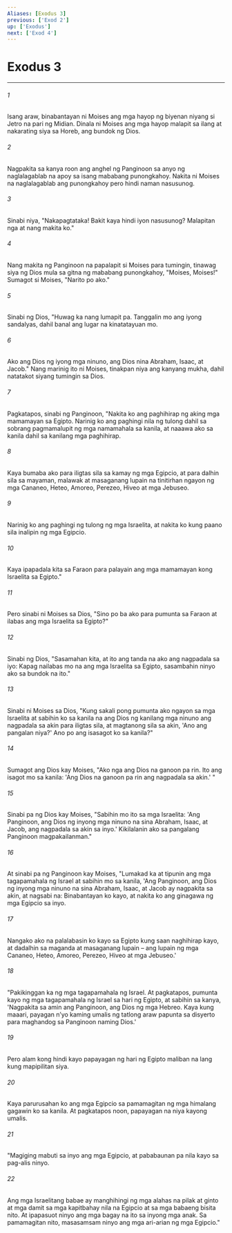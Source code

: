```yaml
---
Aliases: [Exodus 3]
previous: ['Exod 2']
up: ['Exodus']
next: ['Exod 4']
---
```

# Exodus 3

***

###### 1
Isang araw, binabantayan ni Moises ang mga hayop ng biyenan niyang si Jetro na pari ng Midian. Dinala ni Moises ang mga hayop malapit sa ilang at nakarating siya sa Horeb, ang bundok ng Dios. 

###### 2
Nagpakita sa kanya roon ang anghel ng Panginoon sa anyo ng naglalagablab na apoy sa isang mababang punongkahoy. Nakita ni Moises na naglalagablab ang punongkahoy pero hindi naman nasusunog. 

###### 3
Sinabi niya, "Nakapagtataka! Bakit kaya hindi iyon nasusunog? Malapitan nga at nang makita ko." 

###### 4
Nang makita ng Panginoon na papalapit si Moises para tumingin, tinawag siya ng Dios mula sa gitna ng mababang punongkahoy, "Moises, Moises!" Sumagot si Moises, "Narito po ako." 

###### 5
Sinabi ng Dios, "Huwag ka nang lumapit pa. Tanggalin mo ang iyong sandalyas, dahil banal ang lugar na kinatatayuan mo. 

###### 6
Ako ang Dios ng iyong mga ninuno, ang Dios nina Abraham, Isaac, at Jacob." Nang marinig ito ni Moises, tinakpan niya ang kanyang mukha, dahil natatakot siyang tumingin sa Dios. 

###### 7
Pagkatapos, sinabi ng Panginoon, "Nakita ko ang paghihirap ng aking mga mamamayan sa Egipto. Narinig ko ang paghingi nila ng tulong dahil sa sobrang pagmamalupit ng mga namamahala sa kanila, at naaawa ako sa kanila dahil sa kanilang mga paghihirap. 

###### 8
Kaya bumaba ako para iligtas sila sa kamay ng mga Egipcio, at para dalhin sila sa mayaman, malawak at masaganang lupain na tinitirhan ngayon ng mga Cananeo, Heteo, Amoreo, Perezeo, Hiveo at mga Jebuseo. 

###### 9
Narinig ko ang paghingi ng tulong ng mga Israelita, at nakita ko kung paano sila inalipin ng mga Egipcio. 

###### 10
Kaya ipapadala kita sa Faraon para palayain ang mga mamamayan kong Israelita sa Egipto." 

###### 11
Pero sinabi ni Moises sa Dios, "Sino po ba ako para pumunta sa Faraon at ilabas ang mga Israelita sa Egipto?" 

###### 12
Sinabi ng Dios, "Sasamahan kita, at ito ang tanda na ako ang nagpadala sa iyo: Kapag nailabas mo na ang mga Israelita sa Egipto, sasambahin ninyo ako sa bundok na ito." 

###### 13
Sinabi ni Moises sa Dios, "Kung sakali pong pumunta ako ngayon sa mga Israelita at sabihin ko sa kanila na ang Dios ng kanilang mga ninuno ang nagpadala sa akin para iligtas sila, at magtanong sila sa akin, 'Ano ang pangalan niya?' Ano po ang isasagot ko sa kanila?" 

###### 14
Sumagot ang Dios kay Moises, "Ako nga ang Dios na ganoon pa rin. Ito ang isagot mo sa kanila: 'Ang Dios na ganoon pa rin ang nagpadala sa akin.' " 

###### 15
Sinabi pa ng Dios kay Moises, "Sabihin mo ito sa mga Israelita: 'Ang Panginoon, ang Dios ng inyong mga ninuno na sina Abraham, Isaac, at Jacob, ang nagpadala sa akin sa inyo.' Kikilalanin ako sa pangalang Panginoon magpakailanman." 

###### 16
At sinabi pa ng Panginoon kay Moises, "Lumakad ka at tipunin ang mga tagapamahala ng Israel at sabihin mo sa kanila, 'Ang Panginoon, ang Dios ng inyong mga ninuno na sina Abraham, Isaac, at Jacob ay nagpakita sa akin, at nagsabi na: Binabantayan ko kayo, at nakita ko ang ginagawa ng mga Egipcio sa inyo. 

###### 17
Nangako ako na palalabasin ko kayo sa Egipto kung saan naghihirap kayo, at dadalhin sa maganda at masaganang lupain – ang lupain ng mga Cananeo, Heteo, Amoreo, Perezeo, Hiveo at mga Jebuseo.' 

###### 18
"Pakikinggan ka ng mga tagapamahala ng Israel. At pagkatapos, pumunta kayo ng mga tagapamahala ng Israel sa hari ng Egipto, at sabihin sa kanya, 'Nagpakita sa amin ang Panginoon, ang Dios ng mga Hebreo. Kaya kung maaari, payagan nʼyo kaming umalis ng tatlong araw papunta sa disyerto para maghandog sa Panginoon naming Dios.' 

###### 19
Pero alam kong hindi kayo papayagan ng hari ng Egipto maliban na lang kung mapipilitan siya. 

###### 20
Kaya parurusahan ko ang mga Egipcio sa pamamagitan ng mga himalang gagawin ko sa kanila. At pagkatapos noon, papayagan na niya kayong umalis. 

###### 21
"Magiging mabuti sa inyo ang mga Egipcio, at pababaunan pa nila kayo sa pag-alis ninyo. 

###### 22
Ang mga Israelitang babae ay manghihingi ng mga alahas na pilak at ginto at mga damit sa mga kapitbahay nila na Egipcio at sa mga babaeng bisita nito. At ipapasuot ninyo ang mga bagay na ito sa inyong mga anak. Sa pamamagitan nito, masasamsam ninyo ang mga ari-arian ng mga Egipcio."
